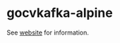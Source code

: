 # gocvkafka-alpine

See [website](https://adaickalavan.github.io/portfolio/docker_images/) for information.